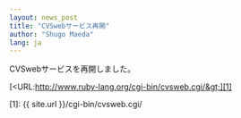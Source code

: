 ```yaml
---
layout: news_post
title: "CVSwebサービス再開"
author: "Shugo Maeda"
lang: ja
---
```


CVSwebサービスを再開しました。

[&lt;URL:http://www.ruby-lang.org/cgi-bin/cvsweb.cgi/&gt;][1]



[1]: {{ site.url }}/cgi-bin/cvsweb.cgi/
